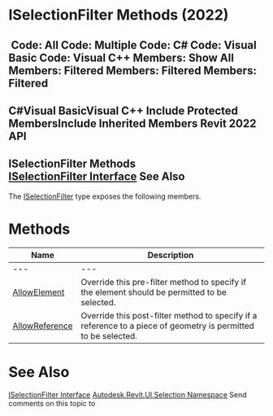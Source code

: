 # ISelectionFilter Methods (2022)

﻿
 Code: All Code: Multiple Code: C# Code: Visual Basic Code: Visual C++  Members: Show All Members: Filtered Members: Filtered Members: Filtered   
---  
C#Visual BasicVisual C++
Include Protected MembersInclude Inherited Members
Revit 2022 API  
---  
ISelectionFilter Methods  
[ISelectionFilter Interface](d552f44b-221c-0ecd-d001-41a5099b2f9f.md "ISelectionFilter Interface") See Also  
---  
The [ISelectionFilter](d552f44b-221c-0ecd-d001-41a5099b2f9f.md "ISelectionFilter Interface") type exposes the following members.
# Methods
| Name | Description |
| --- | --- |
| --- | --- | --- |
| [AllowElement](9c967926-c396-6e6b-97a2-b6882d71b69e.md "AllowElement Method") | Override this pre-filter method to specify if the element should be permitted to be selected. |
| [AllowReference](3661c377-3983-4b54-2dad-5acaa03c32f1.md "AllowReference Method") | Override this post-filter method to specify if a reference to a piece of geometry is permitted to be selected. |

# See Also
[ISelectionFilter Interface](d552f44b-221c-0ecd-d001-41a5099b2f9f.md "ISelectionFilter Interface")
[Autodesk.Revit.UI.Selection Namespace](11785869-cc9e-03fc-97db-767a59af10a1.md "Autodesk.Revit.UI.Selection Namespace")
Send comments on this topic to 